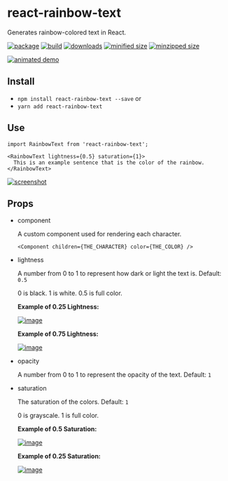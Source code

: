 # react-rainbow-text
Generates rainbow-colored text in React.

[![package](https://img.shields.io/github/package-json/v/CharlesStover/react-rainbow-text.svg)](http://github.com/CharlesStover/react-rainbow-text/)
[![build](https://travis-ci.com/CharlesStover/react-rainbow-text.svg)](https://travis-ci.com/CharlesStover/react-rainbow-text/)
[![downloads](https://img.shields.io/npm/dt/react-rainbow-text.svg)](https://www.npmjs.com/package/react-rainbow-text)
[![minified size](https://img.shields.io/bundlephobia/min/react-rainbow-text.svg)](https://www.npmjs.com/package/react-rainbow-text)
[![minzipped size](https://img.shields.io/bundlephobia/minzip/react-rainbow-text.svg)](https://www.npmjs.com/package/react-rainbow-text)

[![animated demo](https://user-images.githubusercontent.com/343837/43996739-f59a8678-9d8e-11e8-80c3-8ebc115b144f.gif)](https://charlesstover.com/rainbow-text)

## Install
* `npm install react-rainbow-text --save` or
* `yarn add react-rainbow-text`

## Use
```JS
import RainbowText from 'react-rainbow-text';

<RainbowText lightness={0.5} saturation={1}>
  This is an example sentence that is the color of the rainbow.
</RainbowText>
```
[![screenshot](https://user-images.githubusercontent.com/343837/43996746-290d6ec6-9d8f-11e8-83ef-ba1edbaad6d2.png)](https://charlesstover.com/rainbow-text)

## Props

* component

  A custom component used for rendering each character.

  `<Component children={THE_CHARACTER} color={THE_COLOR} />`

* lightness

  A number from 0 to 1 to represent how dark or light the text is. Default: `0.5`

  0 is black.
  1 is white.
  0.5 is full color.
  
  **Example of 0.25 Lightness:**

  [![image](https://user-images.githubusercontent.com/343837/44053946-ca2c27c0-9f06-11e8-820d-47d82f51ed0d.png)](https://charlesstover.com/rainbow-text)
  
  **Example of 0.75 Lightness:**

  [![image](https://user-images.githubusercontent.com/343837/44053965-d983bc1a-9f06-11e8-9d09-2f8693a849e5.png)](https://charlesstover.com/rainbow-text)

* opacity

  A number from 0 to 1 to represent the opacity of the text. Default: `1`

* saturation

  The saturation of the colors. Default: `1`

  0 is grayscale.
  1 is full color.

  **Example of 0.5 Saturation:**
  
  [![image](https://user-images.githubusercontent.com/343837/44053997-fc2e5c84-9f06-11e8-9c8b-286fc106881c.png)](https://charlesstover.com/rainbow-text)
  
  **Example of 0.25 Saturation:**
  
  [![image](https://user-images.githubusercontent.com/343837/44054021-0d4b446e-9f07-11e8-8b2e-c546199f395a.png)](https://charlesstover.com/rainbow-text)
